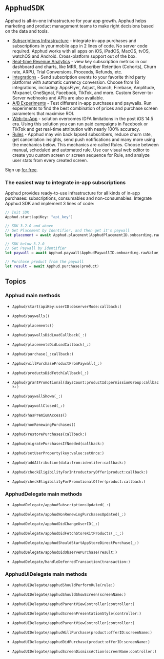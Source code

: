 # ``ApphudSDK``

Apphud is all-in-one infrastructure for your app growth. Apphud helps marketing and product management teams to make right decisions based on the data and tools. 

  * [Subscriptions Infrastructure](https://docs.apphud.com/docs/ios) - integrate in-app purchases and subscriptions in your mobile app in 2 lines of code. No server code required. Apphud works with all apps on iOS, iPadOS, MacOS, tvOS, watchOS and Android. Cross-platform support out of the box.
  * [Real-time Revenue Analytics](https://docs.apphud.com/docs/dashboard) - view key subscription metrics in our dashboard and charts, like MRR, Subscriber Retention (Cohorts), Churn rate, ARPU, Trial Conversions, Proceeds, Refunds, etc.
  * [Integrations](https://docs.apphud.com/docs/appsflyer) - Send subscription events to your favorite third party platforms with automatic currency conversion. Choose from 18 integrations, including: AppsFlyer, Adjust, Branch, Firebase, Amplitude, Mixpanel, OneSignal, Facebook, TikTok, and more. Custom Server-to-Server webhooks and APIs are also available.
  * [A/B Experiments](https://docs.apphud.com/docs/experiments) - Test different in-app purchases and paywalls. Run experiments to find the best combination of prices and purchase screen parameters that maximise ROI.
  * [Web-to-App](https://docs.apphud.com/docs/web-to-app-solution) - solution overcomes IDFA limitations in the post iOS 14.5 era. Using this solution you can run paid campaigns in Facebook or TikTok and get real-time attribution with nearly 100% accuracy.
  * [Rules](https://docs.apphud.com/docs/rules) - Apphud may win back lapsed subscribers, reduce churn rate, get cancellation insights, send push notifications and many more using the mechanics below. This mechanics are called Rules. Choose between manual, scheduled and automated rule. Use our visual web editor to create you custom screen or screen sequence for Rule, and analyze user stats from every created screen.



Sign up [for free](https://app.apphud.com).

### The easiest way to integrate in-app subscriptions

Apphud provides ready-to-use infrastructure for all kinds of in-app purchases: subscriptions, consumables and non-consumables. Integrate Apphud SDK and implement 3 lines of code:

```swift
// Init SDK
Apphud.start(apiKey: "api_key")

// SDK 3.2.0 and above
// Get Placement by Identifier, and then get it's paywall
let placement = await Apphud.placement(ApphudPlacementID.onboarding.rawValue)

// SDK below 3.2.0 
// Get Paywall by Identifier
let paywall = await Apphud.paywall(ApphudPaywallID.onboarding.rawValue)

// Purchase product from the paywall
let result = await Apphud.purchase(product)
```

## Topics

### Apphud main methods

- ``Apphud/start(apiKey:userID:observerMode:callback:)``
- ``Apphud/paywalls()``
- ``Apphud/placements()``
- ``Apphud/paywallsDidLoadCallback(_:)``
- ``Apphud/placementsDidLoadCallback(_:)``
- ``Apphud/purchase(_:callback:)``

- ``Apphud/willPurchaseProductFromPaywall(_:)``
- ``Apphud/productsDidFetchCallback(_:)``
- ``Apphud/grantPromotional(daysCount:productId:permissionGroup:callback:)``
- ``Apphud/paywallShown(_:)``
- ``Apphud/paywallClosed(_:)``

- ``Apphud/hasPremiumAccess()``
- ``Apphud/nonRenewingPurchases()``
- ``Apphud/restorePurchases(callback:)``
- ``Apphud/migratePurchasesIfNeeded(callback:)``

- ``Apphud/setUserProperty(key:value:setOnce:)``
- ``Apphud/addAttribution(data:from:identifer:callback:)``
- ``Apphud/checkEligibilityForIntroductoryOffer(product:callback:)``
- ``Apphud/checkEligibilityForPromotionalOffer(product:callback:)``

### ApphudDelegate main methods

- ``ApphudDelegate/apphudSubscriptionsUpdated(_:)``
- ``ApphudDelegate/apphudNonRenewingPurchasesUpdated(_:)``
- ``ApphudDelegate/apphudDidChangeUserID(_:)``

- ``ApphudDelegate/apphudDidFetchStoreKitProducts(_:_:)``
- ``ApphudDelegate/apphudShouldStartAppStoreDirectPurchase(_:)``
- ``ApphudDelegate/apphudDidObservePurchase(result:)``
- ``ApphudDelegate/handleDeferredTransaction(transaction:)``

### ApphudUIDelegate main methods

- ``ApphudUIDelegate/apphudShouldPerformRule(rule:)``
- ``ApphudUIDelegate/apphudShouldShowScreen(screenName:)``
- ``ApphudUIDelegate/apphudParentViewController(controller:)``

- ``ApphudUIDelegate/apphudScreenPresentationStyle(controller:)``
- ``ApphudUIDelegate/apphudParentViewController(controller:)``
- ``ApphudUIDelegate/apphudWillPurchase(product:offerID:screenName:)``
- ``ApphudUIDelegate/apphudDidPurchase(product:offerID:screenName:)``
- ``ApphudUIDelegate/apphudScreenDismissAction(screenName:controller:)``

